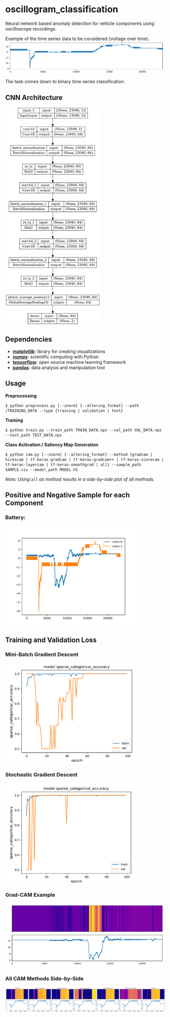 # oscillogram_classification

Neural network based anomaly detection for vehicle components using oscilloscope recordings.

Example of the time series data to be considered (voltage over time).
![](img/plot.png)

The task comes down to binary time series classification.

## CNN Architecture
<img src="img/model.png" width="300">

## Dependencies

- [**matplotlib**](https://matplotlib.org/): library for creating visualizations
- [**numpy**](https://numpy.org/): scientific computing with Python
- [**tensorflow**](https://pypi.org/project/tensorflow/): open source machine learning framework
- [**pandas**](https://pandas.pydata.org/): data analysis and manipulation tool

## Usage

**Preprocessing**
```
$ python preprocess.py [--znorm] [--altering_format] --path /TRAINING_DATA --type {training | validation | test}
```
**Training**
```
$ python train.py --train_path TRAIN_DATA.npz --val_path VAL_DATA.npz --test_path TEST_DATA.npz
```
**Class Activation / Saliency Map Generation**
```
$ python cam.py [--znorm] [--altering_format] --method {gradcam | hirescam | tf-keras-gradcam | tf-keras-gradcam++ | tf-keras-scorecam | tf-keras-layercam | tf-keras-smoothgrad | all} --sample_path SAMPLE.csv --model_path MODEL.h5
```
*Note: Using `all` as method results in a side-by-side plot of all methods.*

## Positive and Negative Sample for each Component

### Battery:
<img src="img/example.png" width="420">

## Training and Validation Loss

### Mini-Batch Gradient Descent
<img src="img/mini_batch_gd.png" width="420">

### Stochastic Gradient Descent
<img src="img/stochastic_gd.png" width="420">

### Grad-CAM Example
![](img/heatmap.png)

### All CAM Methods Side-by-Side
![](img/all.png)
